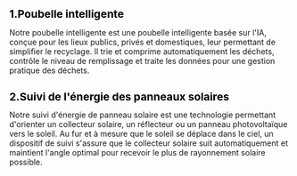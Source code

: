 <!-- project/intro.md -->
<h1 style="font-size:2vw"><span style="color:black">1.Poubelle intelligente</span></h1> 
Notre poubelle intelligente est une poubelle intelligente basée sur l'IA, conçue pour les lieux publics, privés et domestiques, leur permettant de simplifier le recyclage. Il trie et comprime automatiquement les déchets, contrôle le niveau de remplissage et traite les données pour une gestion pratique des déchets.

<h1 style="font-size:2vw"><span style="color:black">2.Suivi de l'énergie des panneaux solaires</span></h1> 
Notre suivi d'énergie de panneau solaire est une technologie permettant d'orienter un collecteur solaire, un réflecteur ou un panneau photovoltaïque vers le soleil. Au fur et à mesure que le soleil se déplace dans le ciel, un dispositif de suivi s'assure que le collecteur solaire suit automatiquement et maintient l'angle optimal pour recevoir le plus de rayonnement solaire possible.